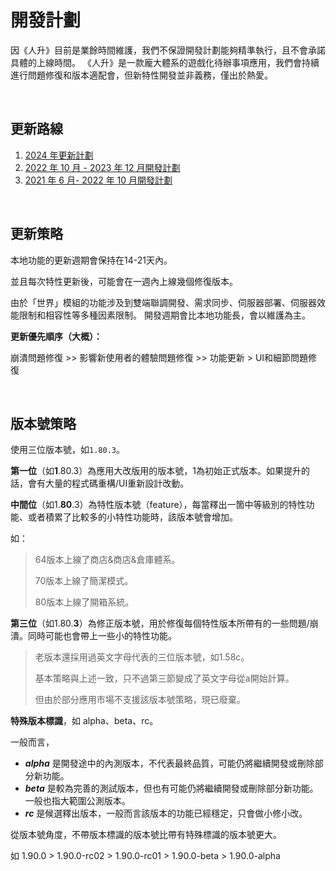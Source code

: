 # 開發計劃

因《人升》目前是業餘時間維護，我們不保證開發計劃能夠精準執行，且不會承諾具體的上線時間。
《人升》是一款龐大體系的遊戲化待辦事項應用，我們會持續進行問題修復和版本適配會，但新特性開發並非義務，僅出於熱愛。

<br/>


## 更新路線


1. [2024 年更新計劃](introduction/development_plan_2024.md)
2. [2022 年 10 月 - 2023 年 12 月開發計劃](introduction/development_plan_2023.md)
3. [2021 年 6 月- 2022 年 10 月開發計劃](introduction/development_plan_2022.md)


<br/>

## 更新策略

本地功能的更新週期會保持在14-21天內。

並且每次特性更新後，可能會在一週內上線幾個修復版本。

由於「世界」模組的功能涉及到雙端聯調開發、需求同步、伺服器部署、伺服器效能限制和相容性等多種因素限制。
開發週期會比本地功能長，會以維護為主。

**更新優先順序（大概）：**

崩潰問題修復 >> 影響新使用者的體驗問題修復 >> 功能更新 > UI和細節問題修復

<br/>



## 版本號策略

使用三位版本號，如`1.80.3`。

**第一位**（如**1**.80.3）為應用大改版用的版本號，1為初始正式版本。如果提升的話，會有大量的程式碼重構/UI重新設計改動。



**中間位**（如1.**80**.3）為特性版本號（feature），每當釋出一箇中等級別的特性功能、或者積累了比較多的小特性功能時，該版本號會增加。

如：

> 64版本上線了商店&商店&倉庫體系。
>
> 70版本上線了簡潔模式。
>
> 80版本上線了開箱系統。



**第三位**（如1.80.**3**）為修正版本號，用於修復每個特性版本所帶有的一些問題/崩潰。同時可能也會帶上一些小的特性功能。



> 老版本還採用過英文字母代表的三位版本號，如1.58c。
>
> 基本策略與上述一致，只不過第三節變成了英文字母從a開始計算。
>
> 但由於部分應用市場不支援該版本號策略，現已廢棄。



**特殊版本標識**，如 alpha、beta、rc。

一般而言，

- ***alpha*** 是開發途中的內測版本，不代表最終品質，可能仍將繼續開發或刪除部分新功能。
- ***beta*** 是較為完善的測試版本，但也有可能仍將繼續開發或刪除部分新功能。一般也指大範圍公測版本。
- ***rc*** 是候選釋出版本，一般而言該版本的功能已經穩定，只會做小修小改。

從版本號角度，不帶版本標識的版本號比帶有特殊標識的版本號更大。

如 1.90.0 > 1.90.0-rc02 > 1.90.0-rc01 > 1.90.0-beta > 1.90.0-alpha
